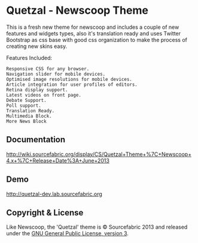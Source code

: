 Quetzal - Newscoop Theme
========================

This is a fresh new theme for newscoop and includes a couple of new features and widgets types, also it's translation ready and uses Twitter Bootstrap as css base with good css organization to make the process of creating new skins easy.

Features Included:

    Responsive CSS for any browser.
    Navigation slider for mobile devices. 
    Optimised image resolutions for mobile devices. 
    Article integration for user profiles of editors. 
    Retina display support.
    Latest videos on front page.
    Debate Support.
    Poll support.
    Translation Ready.
    Multimedia Block.
    More News Block

Documentation
-------------

http://wiki.sourcefabric.org/display/CS/Quetzal+Theme+%7C+Newscoop+4.x+%7C+Release+Date%3A+June+2013

Demo
----

http://quetzal-dev.lab.sourcefabric.org

Copyright & License
-------------------

Like Newscoop, the 'Quetzal' theme is &copy; Sourcefabric 2013 and released under the <a href="https://www.gnu.org/licenses/gpl.html">GNU General Public License, version 3</a>.
